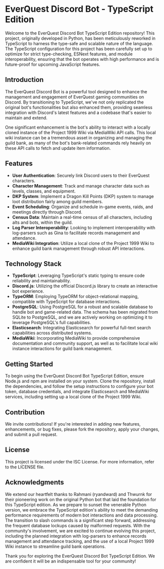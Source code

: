 # EverQuest Discord Bot - TypeScript Edition

Welcome to the EverQuest Discord Bot TypeScript Edition repository! This project, originally developed in Python, has been meticulously reworked in TypeScript to harness the type-safe and scalable nature of the language. The TypeScript configuration for this project has been carefully set up to optimize for strict type-checking, ESNext features, and module interoperability, ensuring that the bot operates with high performance and is future-proof for upcoming JavaScript features.

## Introduction

The EverQuest Discord Bot is a powerful tool designed to enhance the management and engagement of EverQuest gaming communities on Discord. By transitioning to TypeScript, we've not only replicated the original bot's functionalities but also enhanced them, providing seamless integration with Discord's latest features and a codebase that's easier to maintain and extend.

One significant enhancement is the bot's ability to interact with a locally cloned instance of the Project 1999 Wiki via MediaWiki API calls. This local wiki instance can be a tremendous asset in organizing and managing the guild bank, as many of the bot's bank-related commands rely heavily on these API calls to fetch and update item information.

## Features

- **User Authentication**: Securely link Discord users to their EverQuest characters.
- **Character Management**: Track and manage character data such as levels, classes, and equipment.
- **DKP System**: Implement a Dragon Kill Points (DKP) system to manage loot distribution fairly among guild members.
- **Event Scheduling**: Organize and schedule in-game events, raids, and meetings directly through Discord.
- **Census Data**: Maintain a real-time census of all characters, including alts and bots, within the guild.
- **Log Parser Interoperability**: Looking to implement interoperability with log-parsers such as Gina to facilitate records management and attendance.
- **MediaWiki Integration**: Utilize a local clone of the Project 1999 Wiki to enhance guild bank management through robust API interactions.

## Technology Stack

- **TypeScript**: Leveraging TypeScript's static typing to ensure code reliability and maintainability.
- **Discord.js**: Utilizing the official Discord.js library to create an interactive bot experience.
- **TypeORM**: Employing TypeORM for object-relational mapping, compatible with TypeScript for database interactions.
- **PostgreSQL**: Using PostgreSQL for a robust and scalable database to handle bot and game-related data. The schema has been migrated from SQLite to PostgreSQL, and we are actively working on optimizing it to leverage PostgreSQL's full capabilities.
- **Elasticsearch**: Integrating Elasticsearch for powerful full-text search capabilities across distributed systems.
- **MediaWiki**: Incorporating MediaWiki to provide comprehensive documentation and community support, as well as to facilitate local wiki instance interactions for guild bank management.

## Getting Started

To begin using the EverQuest Discord Bot TypeScript Edition, ensure Node.js and npm are installed on your system. Clone the repository, install the dependencies, and follow the setup instructions to configure your bot token, database credentials, and integrate Elasticsearch and MediaWiki services, including setting up a local clone of the Project 1999 Wiki.

## Contribution

We invite contributions! If you're interested in adding new features, enhancements, or bug fixes, please fork the repository, apply your changes, and submit a pull request.

## License

This project is licensed under the ISC License. For more information, refer to the LICENSE file.

## Acknowledgments

We extend our heartfelt thanks to Rahmani (ryandward) and Thwurnk for their pioneering work on the original Python bot that laid the foundation for this TypeScript edition. As we prepare to sunset the venerable Python version, we embrace the TypeScript edition's ability to meet the demanding performance requirements of modern bot interactions and data processing. The transition to slash commands is a significant step forward, addressing the frequent database lockups caused by malformed requests. With the community's involvement, we are excited to continue evolving this project, including the planned integration with log-parsers to enhance records management and attendance tracking, and the use of a local Project 1999 Wiki instance to streamline guild bank operations.

Thank you for exploring the EverQuest Discord Bot TypeScript Edition. We are confident it will be an indispensable tool for your community!
